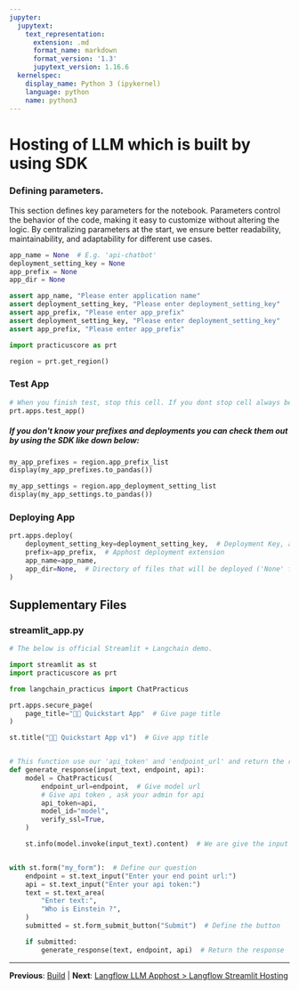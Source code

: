 ```yaml
---
jupyter:
  jupytext:
    text_representation:
      extension: .md
      format_name: markdown
      format_version: '1.3'
      jupytext_version: 1.16.6
  kernelspec:
    display_name: Python 3 (ipykernel)
    language: python
    name: python3
---
```


# Hosting of LLM which is built by using SDK


### Defining parameters.
 
This section defines key parameters for the notebook. Parameters control the behavior of the code, making it easy to customize without altering the logic. By centralizing parameters at the start, we ensure better readability, maintainability, and adaptability for different use cases.
 

```python
app_name = None  # E.g. 'api-chatbot'
deployment_setting_key = None
app_prefix = None
app_dir = None
```

```python
assert app_name, "Please enter application name"
assert deployment_setting_key, "Please enter deployment_setting_key"
assert app_prefix, "Please enter app_prefix"
assert deployment_setting_key, "Please enter deployment_setting_key"
assert app_prefix, "Please enter app_prefix"
```

```python
import practicuscore as prt

region = prt.get_region()
```

### Test App

```python
# When you finish test, stop this cell. If you dont stop cell always be open.
prt.apps.test_app()
```

##### If you don't know your prefixes and deployments you can check them out by using the SDK like down below:
 

```python
my_app_prefixes = region.app_prefix_list
display(my_app_prefixes.to_pandas())
```

```python
my_app_settings = region.app_deployment_setting_list
display(my_app_settings.to_pandas())
```

### Deploying App

```python
prt.apps.deploy(
    deployment_setting_key=deployment_setting_key,  # Deployment Key, ask admin for deployment key
    prefix=app_prefix,  # Apphost deployment extension
    app_name=app_name,
    app_dir=None,  # Directory of files that will be deployed ('None' for current directory)
)
```


## Supplementary Files

### streamlit_app.py
```python
# The below is official Streamlit + Langchain demo.

import streamlit as st
import practicuscore as prt

from langchain_practicus import ChatPracticus

prt.apps.secure_page(
    page_title="🦜🔗 Quickstart App"  # Give page title
)

st.title("🦜🔗 Quickstart App v1")  # Give app title


# This function use our 'api_token' and 'endpoint_url' and return the response.
def generate_response(input_text, endpoint, api):
    model = ChatPracticus(
        endpoint_url=endpoint,  # Give model url
        # Give api token , ask your admin for api
        api_token=api,
        model_id="model",
        verify_ssl=True,
    )

    st.info(model.invoke(input_text).content)  # We are give the input to model and get content


with st.form("my_form"):  # Define our question
    endpoint = st.text_input("Enter your end point url:")
    api = st.text_input("Enter your api token:")
    text = st.text_area(
        "Enter text:",
        "Who is Einstein ?",
    )
    submitted = st.form_submit_button("Submit")  # Define the button

    if submitted:
        generate_response(text, endpoint, api)  # Return the response

```


---

**Previous**: [Build](../../api-llm-apphost/build.md) | **Next**: [Langflow LLM Apphost > Langflow Streamlit Hosting](../../langflow-llm-apphost/langflow-streamlit-hosting.md)
